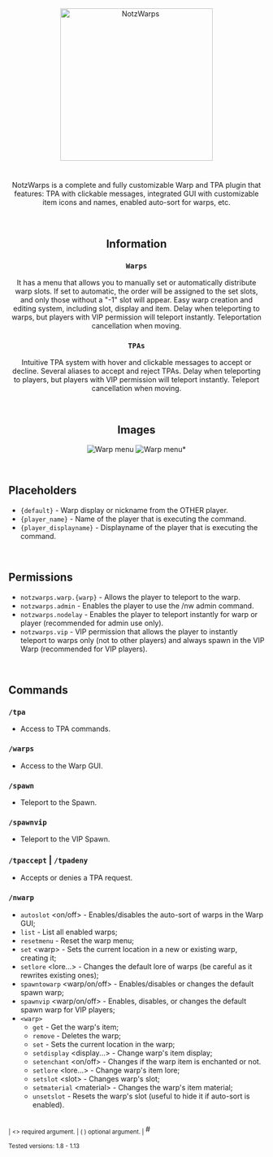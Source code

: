 <div align="center">
<img src="https://github.com/user-attachments/assets/cee005d7-6240-46ec-b167-ca4df76172eb" alt="NotzWarps" height="300" >

#
NotzWarps is a complete and fully customizable Warp and TPA plugin that features: TPA with clickable messages, integrated GUI with customizable item icons and names, enabled auto-sort for warps, etc.

<br/>

## Information

### `Warps`
It has a menu that allows you to manually set or automatically distribute warp slots. If set to automatic, the order will be assigned to the set slots, and only those without a "-1" slot will appear. Easy warp creation and editing system, including slot, display and item. Delay when teleporting to warps, but players with VIP permission will teleport instantly. Teleportation cancellation when moving.

### `TPAs`
Intuitive TPA system with hover and clickable messages to accept or decline. Several aliases to accept and reject TPAs. Delay when teleporting to players, but players with VIP permission will teleport instantly. Teleport cancellation when moving.

<br/>

## Images
![Warp menu](https://cdn.modrinth.com/data/cached_images/826bbdc9b5b6710e61a4e62c10c3e3886aa2f8df.png)
![Warp menu*](https://cdn.modrinth.com/data/cached_images/5dbf822ed270c3ac503131ff3ed3543bd117245b.png)

</div>

<br/>

## Placeholders
 - `{default}` - Warp display or nickname from the OTHER player.
 - `{player_name}` - Name of the player that is executing the command.
 - `{player_displayname}` - Displayname of the player that is executing the command.

<br/>

## Permissions
- `notzwarps.warp.{warp}` - Allows the player to teleport to the warp.
- `notzwarps.admin` - Enables the player to use the /nw admin command.
- `notzwarps.nodelay` - Enables the player to teleport instantly for warp or player (recommended for admin use only).
- `notzwarps.vip` - VIP permission that allows the player to instantly teleport to warps only (not to other players) and always spawn in the VIP Warp (recommended for VIP players).

<br/>

## Commands
### `/tpa`
 - Access to TPA commands.

### `/warps`
 - Access to the Warp GUI.

### `/spawn`
 - Teleport to the Spawn.

### `/spawnvip`
 - Teleport to the VIP Spawn.

### `/tpaccept` | `/tpadeny`
 - Accepts or denies a TPA request.

### `/nwarp`
 - `autoslot` \<on/off> - Enables/disables the auto-sort of warps in the Warp GUI;
 - `list` - List all enabled warps;
 - `resetmenu` - Reset the warp menu;
 - `set` \<warp> - Sets the current location in a new or existing warp, creating it;
 - `setlore` \<lore...> - Changes the default lore of warps (be careful as it rewrites existing ones);
 - `spawntowarp` \<warp/on/off> - Enables/disables or changes the default spawn warp;
 - `spawnvip` \<warp/on/off> - Enables, disables, or changes the default spawn warp for VIP players;
 - `<warp>`
   - `get` - Get the warp's item;
   - `remove` - Deletes the warp;
   - `set` - Sets the current location in the warp;
   - `setdisplay` \<display...> - Change warp's item display;
   - `setenchant` \<on/off> - Changes if the warp item is enchanted or not.
   - `setlore` \<lore...> - Change warp's item lore;
   - `setslot` \<slot> - Changes warp's slot;
   - `setmaterial` \<material> - Changes the warp's item material;
   - `unsetslot` - Resets the warp's slot (useful to hide it if auto-sort is enabled).
<br/>
<sub> | <> required argument. | ( ) optional argument. | </sub>
#

<sub> Tested versions: 1.8 - 1.13 </sub>
